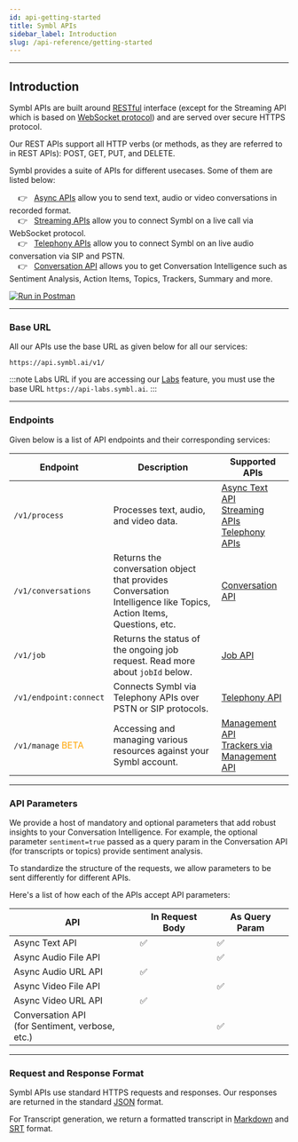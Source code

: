 ```yaml
---
id: api-getting-started
title: Symbl APIs
sidebar_label: Introduction
slug: /api-reference/getting-started
---
```

---
 
## Introduction
Symbl APIs are built around [RESTful](http://en.wikipedia.org/wiki/Representational_State_Transfer) interface (except for the Streaming API which is based on [WebSocket protocol](/docs/concepts/websockets)) and are served over secure HTTPS protocol. 
 
Our REST APIs support all HTTP verbs (or methods, as they are referred to in REST APIs): POST, GET, PUT, and DELETE.
 
Symbl provides a suite of APIs for different usecases. Some of them are listed below: <br/>
 
&nbsp; &nbsp; 👉 &nbsp; [Async APIs](/docs/async-api/reference/reference) allow you to send text, audio or video conversations in recorded format. <br/>
&nbsp; &nbsp; 👉 &nbsp; [Streaming APIs](/docs/streamingapi/introduction) allow you to connect Symbl on a live call via WebSocket protocol.<br/>
&nbsp; &nbsp; 👉 &nbsp; [Telephony APIs](/docs/telephony/introduction) allow you to connect Symbl on an live audio conversation via SIP and PSTN.<br/>
&nbsp; &nbsp; 👉 &nbsp; [Conversation API](/docs/async-api/reference/reference) allows you to get Conversation Intelligence such as Sentiment Analysis, Action Items, Topics, Trackers, Summary and more. <br/>
 
 
[![Run in Postman](https://run.pstmn.io/button.svg)](https://god.gw.postman.com/run-collection/13497402-108cafc3-da45-4b00-97fe-4819894f58bb?action=collection%2Ffork&collection-url=entityId%3D13497402-108cafc3-da45-4b00-97fe-4819894f58bb%26entityType%3Dcollection%26workspaceId%3D5f563cfe-42ef-4344-a98a-eae13183fb7c)
 
---
### Base URL
All our APIs use the base URL as given below for all our services:
 
```shell
https://api.symbl.ai/v1/
```
 
:::note Labs URL
if you are accessing our [Labs](/docs/labs) feature, you must use the base URL `https://api-labs.symbl.ai`.
:::
 
---
### Endpoints
 
Given below is a list of API endpoints and their corresponding services:
 
| Endpoint  | Description | Supported APIs |
---------- | ------- |  ----- |
`/v1/process` | Processes text, audio, and video data.  | [Async Text API](/docs/async-api/reference/reference) <br/> [Streaming APIs](/docs/streamingapi/introduction) <br/> [Telephony APIs](/docs/telephony/introduction)
`/v1/conversations` | Returns the conversation object that provides Conversation Intelligence like Topics, Action Items, Questions, etc. | [Conversation API](/docs/conversation-api/introduction)
`/v1/job` | Returns the status of the ongoing job request. Read more about `jobId` below. | [Job API](/docs/async-api/overview/jobs-api)
`/v1/endpoint:connect` | Connects Symbl via Telephony APIs over PSTN or SIP protocols. | [Telephony API](/docs/telephony-api/api-reference#endpoint)
`/v1/manage`  <font color="orange"> BETA</font> | Accessing and managing various resources against your Symbl account. | [Management API](/docs/management-api/introduction) <br/> [Trackers via Management API](/docs/management-api/trackers/overview)
 
---
### API Parameters
 
We provide a host of mandatory and optional parameters that add robust insights to your Conversation Intelligence. For example, the optional parameter `sentiment=true` passed as a query param in the Conversation API (for transcripts or topics) provide sentiment analysis.
 
To standardize the structure of the requests, we allow parameters to be sent differently for different APIs.
 
Here's a list of how each of the APIs accept API parameters:
 
| API  | In Request Body | As Query Param |
---------- | ------- | ----- |
Async Text API | ✅ | ✅
Async Audio File API | | ✅
Async Audio URL API | ✅ |
Async Video File API | | ✅
Async Video URL API | ✅ | |
Conversation API <br/>(for Sentiment, verbose, etc.) | | ✅
 
---
### Request and Response Format
 
Symbl APIs use standard HTTPS requests and responses. Our responses are returned in the standard [JSON](https://www.json.org/json-en.html) format.
 
For Transcript generation, we return a formatted transcript in [Markdown](/docs/conversation-api/transcript/#create-transcript-in-markdown) and [SRT](/docs/conversation-api/transcript/#create-transcript-in-srt) format.

 

